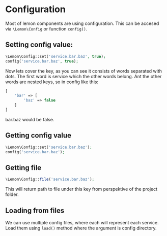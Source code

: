 # Configuration

Most of lemon components are using configuration. This can be accesed via `\Lemon\Config` or function `config()`.

## Setting config value:

```php
\Lemon\Config::set('service.bar.baz', true);
config('service.bar.baz', true);
```

Now lets cover the key, as you can see it consists of words separated with dots. The first word is service which the other words belong. Ant the other words are nested keys, so in config like this:

```php
[
    'bar' => [
        'baz' => false
    ]
]
```

bar.baz would be false.


## Getting config value

```php
\Lemon\Config::set('service.bar.baz');
config('service.bar.baz');
```

## Getting file

```php
\Lemon\Config::file('service.bar.baz');
```

This will return path to file under this key from perspektive of the project folder.

## Loading from files

We can use multiple config files, where each will represent each service. Load them using `load()` method where the argument is config directory.
